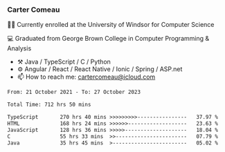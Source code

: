 ### Carter Comeau

🙋‍♂️ Currently enrolled at the University of Windsor for Computer Science

💻 Graduated from George Brown College in Computer Programming & Analysis

- ⚒️ Java / TypeScript / C / Python
- ⚙️ Angular / React / React Native / Ionic / Spring / ASP.net
- 📫 How to reach me: cartercomeau@icloud.com

<!--START_SECTION:waka-->

```txt
From: 21 October 2021 - To: 27 October 2023

Total Time: 712 hrs 50 mins

TypeScript       270 hrs 40 mins >>>>>>>>>----------------   37.97 %
HTML             168 hrs 24 mins >>>>>>-------------------   23.63 %
JavaScript       128 hrs 36 mins >>>>>--------------------   18.04 %
C                55 hrs 33 mins  >>-----------------------   07.79 %
Java             35 hrs 45 mins  >------------------------   05.02 %
```

<!--END_SECTION:waka-->
